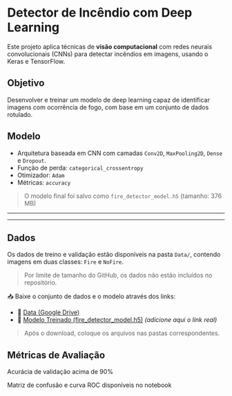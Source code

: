 # Detector de Incêndio com Deep Learning

Este projeto aplica técnicas de **visão computacional** com redes neurais convolucionais (CNNs) para detectar incêndios em imagens, usando o Keras e TensorFlow.

## Objetivo

Desenvolver e treinar um modelo de deep learning capaz de identificar imagens com ocorrência de fogo, com base em um conjunto de dados rotulado.

## Modelo

- Arquitetura baseada em CNN com camadas `Conv2D`, `MaxPooling2D`, `Dense` e `Dropout`.
- Função de perda: `categorical_crossentropy`
- Otimizador: `Adam`
- Métricas: `accuracy`

> O modelo final foi salvo como `fire_detector_model.h5` (tamanho: 376 MB)

---

---

## Dados

Os dados de treino e validação estão disponíveis na pasta `Data/`, contendo imagens em duas classes: `Fire` e `NoFire`.

> Por limite de tamanho do GitHub, os dados não estão incluídos no repositório.

📥 Baixe o conjunto de dados e o modelo através dos links:

- 🔗 [Data (Google Drive)](https://drive.google.com/drive/folders/1X04kMcWOrjQMe6DJhaS1VVr14qVmHaIx?usp=sharing)
- 🔗 [Modelo Treinado (fire_detector_model.h5)](https://drive.google.com/...) *(adicione aqui o link real)*

> Após o download, coloque os arquivos nas pastas correspondentes.

## Métricas de Avaliação
Acurácia de validação acima de 90%

Matriz de confusão e curva ROC disponíveis no notebook
